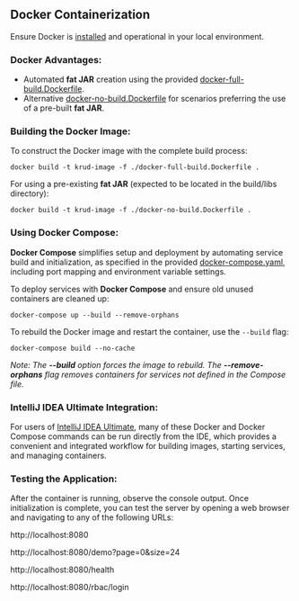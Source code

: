 ## Docker Containerization

Ensure Docker is [installed](https://www.docker.com/products/docker-desktop/) and operational in your local environment.

### Docker Advantages:

* Automated **fat JAR** creation using the provided [docker-full-build.Dockerfile](../docker-full-build.Dockerfile).
* Alternative  [docker-no-build.Dockerfile](../docker-no-build.Dockerfile) for scenarios preferring the use of a pre-built **fat JAR**.

### Building the Docker Image:

To construct the Docker image with the complete build process:

```
docker build -t krud-image -f ./docker-full-build.Dockerfile .
```

For using a pre-existing **fat JAR** (expected to be located in the build/libs directory):

```
docker build -t krud-image -f ./docker-no-build.Dockerfile .
```

### Using Docker Compose:

**Docker Compose** simplifies setup and deployment by automating service build and initialization, as specified
in the provided [docker-compose.yaml](../docker-compose.yaml), including port mapping and environment variable settings.

To deploy services with **Docker Compose** and ensure old unused containers are cleaned up:

```
docker-compose up --build --remove-orphans
```

To rebuild the Docker image and restart the container, use the `--build` flag:

``` 
docker-compose build --no-cache
```

_Note: The **--build** option forces the image to rebuild.
The **--remove-orphans** flag removes containers for services not defined in the Compose file._

### IntelliJ IDEA Ultimate Integration:

For users of [IntelliJ IDEA Ultimate](https://www.jetbrains.com/products/compare/?product=idea&product=idea-ce), many of these Docker and Docker Compose commands can be run directly from the IDE,
which provides a convenient and integrated workflow for building images, starting services, and managing containers.

### Testing the Application:

After the container is running, observe the console output. Once initialization is complete, you can test the server by
opening a web browser and navigating to any of the following URLs:

http://localhost:8080

http://localhost:8080/demo?page=0&size=24

http://localhost:8080/health

http://localhost:8080/rbac/login
